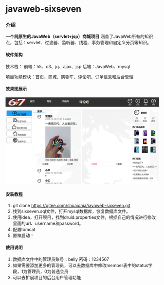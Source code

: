 # javaweb-sixseven

 ### 介绍 
 **一个纯原生的JavaWeb（servlet+jsp）商城项目** 
涵盖了JavaWeb所有的知识点，包括：servlet、过滤器、监听器、线程、事务管理和自定义分页等知识。

#### 软件架构
技术栈：
    前端：h5、c3、jq、ajax、jsp
    后端：JavaWeb、mysql

项目功能模块：首页、商城、购物车、评论吧、订单信息和后台管理

#### 效果图展示
![20230929133422](web\assets\images\QQ20230929133422.png)

#### 安装教程

1.  git clone https://gitee.com/shuaidaia/javaweb-sixseven.git
2.  找到sixseven.sql文件，打开mysql数据库，恢复数据库文件。
3.  使用idea，打开项目，找到druid.properties文件，根据自己的情况进行修改里面的url、username和password。
4.  配置tomcat
5.  原神启动！


#### 使用说明

1.  数据库文件中的管理员账号：belly 密码：1234567
2.  如果需要添加更多的管理员，可以去数据库中修改member表中的status字段，1为管理员，0为普通会员
3.  可以去扩展项目的后台用户管理功能
